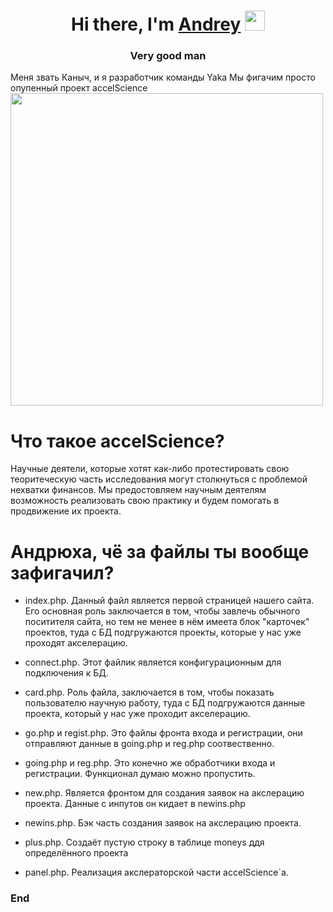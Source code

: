 <h1 align="center">Hi there, I'm <a href="https://daniilshat.ru/" target="_blank">Andrey</a> 
<img src="https://github.com/blackcater/blackcater/raw/main/images/Hi.gif" height="32"/></h1>
<h3 align="center">Very good man</h3>

Меня звать Каныч, и я разработчик команды Yaka Мы фигачим просто опупенный проект accelScience
<img style="margin-left:auto; margin-right:auto;"  src="https://i.ibb.co/SPSvBwZ/4.png" height="500"/>
# Что такое accelScience?
Научные деятели, которые хотят как-либо протестировать свою теоритеческую часть исследования могут столкнуться с проблемой нехватки финансов. Мы предостовляем научным деятелям возможность реализовать свою практику и будем помогать в продвижение их проекта.

# Андрюха, чё за файлы ты вообще зафигачил?
- index.php. Данный файл является первой страницей нашего сайта. Его основная роль заключается в том, чтобы завлечь обычного поситителя сайта, но тем не менее в нём имеета блок "карточек" проектов, туда с БД подгружаются проекты, которые у нас уже проходят акселерацию.

- connect.php. Этот файлик является конфигурационным для подключения к БД.

- card.php. Роль файла, заключается в том, чтобы показать пользователю научную работу, туда с БД подгружаются данные проекта, который у нас уже проходит акселерацию.

- go.php и regist.php. Это файлы фронта входа и регистрации, они отправляют данные в going.php и reg.php соотвественно.

- going.php и reg.php. Это конечно же обработчики входа и регистрации. Функционал думаю можно пропустить.

- new.php. Является фронтом для создания заявок на акслерацию проекта. Данные с инпутов он кидает в newins.php

- newins.php. Бэк часть создания заявок на акслерацию проекта.

- plus.php.  Cоздаёт пустую строку в таблице moneys ддя определённого проекта

- panel.php. Реализация акслераторской части accelScience`а.
### End
